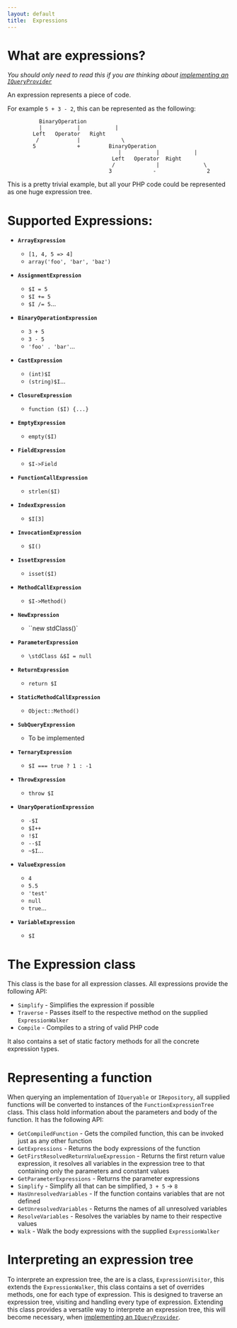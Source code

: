 ```yaml
---
layout: default
title:  Expressions
---
```


What are expressions?
=====================

*You should only need to read this if you are thinking about [implementing an `IQueryProvider`](query-provider.html)*

An expression represents a piece of code. 

For example `5 + 3 - 2`, this can be represented as the following:

```
          BinaryOperation
          |           |           |
        Left   Operator   Right
         /            |             \
        5             +         BinaryOperation
                                   |           |           |
                                 Left   Operator  Right
                                 /             |              \
                                3             -                2
```

This is a pretty trivial example, but all your PHP code could be represented
as one huge expression tree.

Supported Expressions:
======================

 - **`ArrayExpression`**
    - `[1, 4, 5 => 4]`
    - `array('foo', 'bar', 'baz')`

 - **`AssignmentExpression`**
    - `$I = 5`
    - `$I += 5`
    - `$I /= 5`...

 - **`BinaryOperationExpression`** 
    - `3 + 5`
    - `3 - 5`
    - `'foo' . 'bar'`...

 - **`CastExpression`** 
    - `(int)$I`
    - `(string)$I`...

 - **`ClosureExpression`** 
    - `function ($I) {...}`

 - **`EmptyExpression`** 
    - `empty($I)`

 - **`FieldExpression`** 
    - `$I->Field`

 - **`FunctionCallExpression`** 
    - `strlen($I)`

 - **`IndexExpression`** 
    - `$I[3]`

 - **`InvocationExpression`** 
    - `$I()`

 - **`IssetExpression`** 
    - `isset($I)`
 - **`MethodCallExpression`** 
    - `$I->Method()`

 - **`NewExpression`** 
    - ``new stdClass()`

 - **`ParameterExpression`**
    - `\stdClass &$I = null`

 - **`ReturnExpression`** 
    - `return $I`

 - **`StaticMethodCallExpression`** 
    - `Object::Method()`

 - **`SubQueryExpression`**
    - To be implemented

 - **`TernaryExpression`** 
    - `$I === true ? 1 : -1`

 - **`ThrowExpression`** 
    - `throw $I`

 - **`UnaryOperationExpression`** 
    - `-$I`
    - `$I++`
    - `!$I`
    - `--$I`
    - `~$I`...

 - **`ValueExpression`** 
    - `4`
    - `5.5`
    - `'test'`
    - `null`
    - `true`...

 - **`VariableExpression`** 
    - `$I`

The Expression class
====================
This class is the base for all expression classes. All expressions provide the following API:

 - `Simplify` - Simplifies the expression if possible
 - `Traverse` - Passes itself to the respective method on the supplied `ExpressionWalker`
 - `Compile` - Compiles to a string of valid PHP code

It also contains a set of static factory methods for all the concrete expression types.


Representing a function
=======================

When querying an implementation of `IQueryable` or `IRepository`, all supplied functions will be
converted to instances of the `FunctionExpressionTree` class. This class hold information about the
parameters and body of the function. It has the following API:

 - `GetCompiledFunction` - Gets the compiled function, this can be invoked just as any other function
 - `GetExpressions` - Returns the body expressions of the function
 - `GetFirstResolvedReturnValueExpression` - Returns the first return value expression, it resolves all variables in the expression tree to that containing only the parameters and constant values
 - `GetParameterExpressions` - Returns the parameter expressions
 - `Simplify` - Simplify all that can be simplified, `3 + 5` -> `8`
 - `HasUnresolvedVariables` - If the function contains variables that are not defined
 - `GetUnresolvedVariables` - Returns the names of all unresolved variables
 - `ResolveVariables` - Resolves the variables by name to their respective values
 - `Walk` - Walk the body expressions with the supplied `ExpressionWalker`

Interpreting an expression tree
===============================

To interprete an expression tree, the are is a class, `ExpressionVisitor`, this extends the 
`ExpressionWalker`, this class contains a set of overrides methods, one for each type of expression.
This is designed to traverse an expression tree, visiting and handling every type of expression.
Extending this class provides a versatile way to interprete an expression tree, this will become 
necessary, when [implementing an `IQueryProvider`](query-provider.html).

